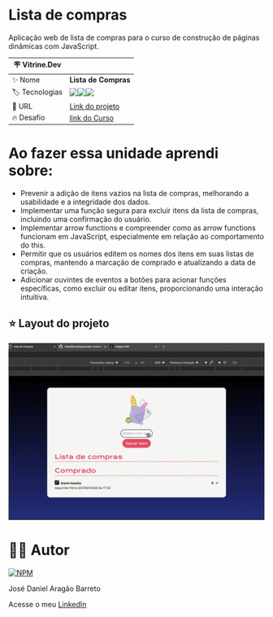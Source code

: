 # Lista de compras

Aplicação web de lista de compras para o curso de construção de páginas dinâmicas com JavaScript.

| :placard: Vitrine.Dev |     |
| -------------  | --- |
| :sparkles: Nome        | **Lista de Compras**
| :label: Tecnologias | <img src="https://img.shields.io/badge/HTML5-E34F26?style=for-the-badge&logo=html5&logoColor=white"><img src="https://img.shields.io/badge/CSS3-1572B6?style=for-the-badge&logo=css3&logoColor=white"><img src="https://img.shields.io/badge/JavaScript-F7DF1E?style=for-the-badge&logo=javascript&logoColor=black">
| :rocket: URL         | [Link do projeto]()
| :fire: Desafio     | [link do Curso](https://cursos.alura.com.br/course/javascript-construindo-paginas-dinamicas)

# Ao fazer essa unidade aprendi sobre: 

- Prevenir a adição de itens vazios na lista de compras, melhorando a usabilidade e a integridade dos dados.
- Implementar uma função segura para excluir itens da lista de compras, incluindo uma confirmação do usuário.
- Implementar arrow functions e compreender como as arrow functions funcionam em JavaScript, especialmente em relação ao comportamento do this.
- Permitir que os usuários editem os nomes dos itens em suas listas de compras, mantendo a marcação de comprado e atualizando a data de criação.
- Adicionar ouvintes de eventos a botões para acionar funções específicas, como excluir ou editar itens, proporcionando uma interação intuitiva.

## ⭐ Layout do projeto
![Layout](https://github.com/DanielBarret0/javascript-construindo-paginas-dinamicas-lista-de-compras/blob/unidade-5/prints-gif/unidade-5.gif)

# 🙋‍♂️ Autor

[![NPM](https://img.shields.io/npm/l/react)](https://github.com/DanielBarret0/codeChella/blob/main/LICENSE.md)

José Daniel Aragão Barreto

Acesse o meu [LinkedIn](https://www.linkedin.com/in/daniel-barreto-1b763216a/)
